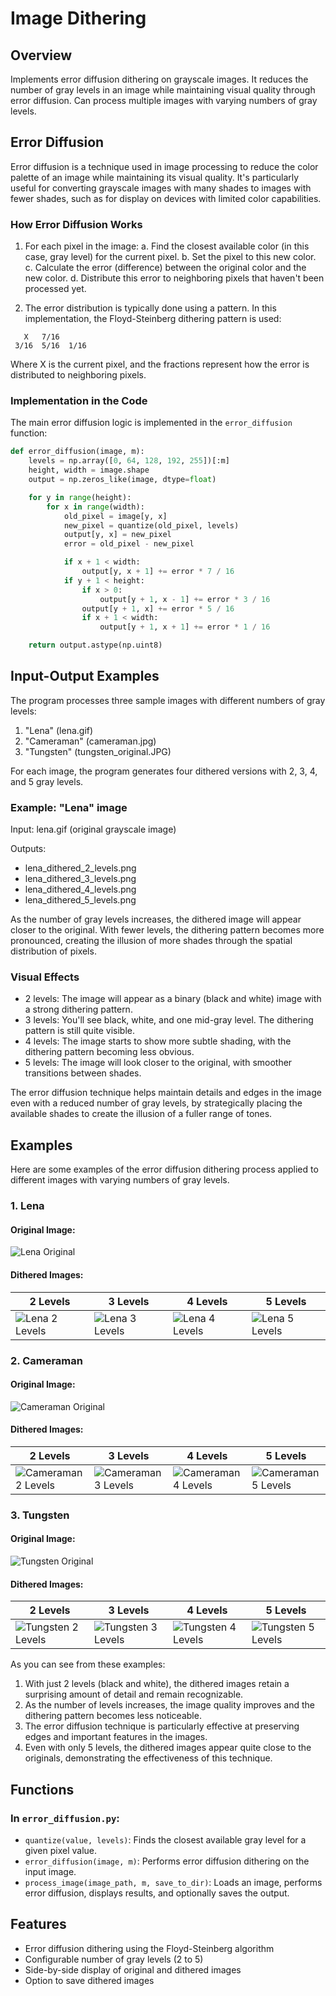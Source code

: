 # Image Dithering 

## Overview

Implements error diffusion dithering on grayscale images. It reduces the number of gray levels in an image while maintaining visual quality through error diffusion. Can process multiple images with varying numbers of gray levels.

## Error Diffusion

Error diffusion is a technique used in image processing to reduce the color palette of an image while maintaining its visual quality. It's particularly useful for converting grayscale images with many shades to images with fewer shades, such as for display on devices with limited color capabilities.

### How Error Diffusion Works

1. For each pixel in the image:
   a. Find the closest available color (in this case, gray level) for the current pixel.
   b. Set the pixel to this new color.
   c. Calculate the error (difference) between the original color and the new color.
   d. Distribute this error to neighboring pixels that haven't been processed yet.

2. The error distribution is typically done using a pattern. In this implementation, the Floyd-Steinberg dithering pattern is used:

```
   X   7/16
 3/16  5/16  1/16
```

Where X is the current pixel, and the fractions represent how the error is distributed to neighboring pixels.

### Implementation in the Code

The main error diffusion logic is implemented in the `error_diffusion` function:

```python
def error_diffusion(image, m):
    levels = np.array([0, 64, 128, 192, 255])[:m]
    height, width = image.shape
    output = np.zeros_like(image, dtype=float)

    for y in range(height):
        for x in range(width):
            old_pixel = image[y, x]
            new_pixel = quantize(old_pixel, levels)
            output[y, x] = new_pixel
            error = old_pixel - new_pixel

            if x + 1 < width:
                output[y, x + 1] += error * 7 / 16
            if y + 1 < height:
                if x > 0:
                    output[y + 1, x - 1] += error * 3 / 16
                output[y + 1, x] += error * 5 / 16
                if x + 1 < width:
                    output[y + 1, x + 1] += error * 1 / 16

    return output.astype(np.uint8)
```

## Input-Output Examples

The program processes three sample images with different numbers of gray levels:

1. "Lena" (lena.gif)
2. "Cameraman" (cameraman.jpg)
3. "Tungsten" (tungsten_original.JPG)

For each image, the program generates four dithered versions with 2, 3, 4, and 5 gray levels.

### Example: "Lena" image

Input: lena.gif (original grayscale image)

Outputs:
- lena_dithered_2_levels.png
- lena_dithered_3_levels.png
- lena_dithered_4_levels.png
- lena_dithered_5_levels.png

As the number of gray levels increases, the dithered image will appear closer to the original. With fewer levels, the dithering pattern becomes more pronounced, creating the illusion of more shades through the spatial distribution of pixels.

### Visual Effects

- 2 levels: The image will appear as a binary (black and white) image with a strong dithering pattern.
- 3 levels: You'll see black, white, and one mid-gray level. The dithering pattern is still quite visible.
- 4 levels: The image starts to show more subtle shading, with the dithering pattern becoming less obvious.
- 5 levels: The image will look closer to the original, with smoother transitions between shades.

The error diffusion technique helps maintain details and edges in the image even with a reduced number of gray levels, by strategically placing the available shades to create the illusion of a fuller range of tones.

## Examples

Here are some examples of the error diffusion dithering process applied to different images with varying numbers of gray levels.

### 1. Lena

#### Original Image:

![Lena Original](input/lena.gif)

#### Dithered Images:

| 2 Levels | 3 Levels | 4 Levels | 5 Levels |
|----------|----------|----------|----------|
| ![Lena 2 Levels](output/lena_dithered_2_levels.png) | ![Lena 3 Levels](output/lena_dithered_3_levels.png) | ![Lena 4 Levels](output/lena_dithered_4_levels.png) | ![Lena 5 Levels](output/lena_dithered_5_levels.png) |

### 2. Cameraman

#### Original Image:

![Cameraman Original](input/cameraman.jpg)

#### Dithered Images:

| 2 Levels | 3 Levels | 4 Levels | 5 Levels |
|----------|----------|----------|----------|
| ![Cameraman 2 Levels](output/cameraman_dithered_2_levels.png) | ![Cameraman 3 Levels](output/cameraman_dithered_3_levels.png) | ![Cameraman 4 Levels](output/cameraman_dithered_4_levels.png) | ![Cameraman 5 Levels](output/cameraman_dithered_5_levels.png) |

### 3. Tungsten

#### Original Image:

![Tungsten Original](input/tungsten_original.JPG)

#### Dithered Images:

| 2 Levels | 3 Levels | 4 Levels | 5 Levels |
|----------|----------|----------|----------|
| ![Tungsten 2 Levels](output/tungsten_original_dithered_2_levels.png) | ![Tungsten 3 Levels](output/tungsten_original_dithered_3_levels.png) | ![Tungsten 4 Levels](output/tungsten_original_dithered_4_levels.png) | ![Tungsten 5 Levels](output/tungsten_original_dithered_5_levels.png) |

As you can see from these examples:

1. With just 2 levels (black and white), the dithered images retain a surprising amount of detail and remain recognizable.
2. As the number of levels increases, the image quality improves and the dithering pattern becomes less noticeable.
3. The error diffusion technique is particularly effective at preserving edges and important features in the images.
4. Even with only 5 levels, the dithered images appear quite close to the originals, demonstrating the effectiveness of this technique.

## Functions

### In `error_diffusion.py`:

- `quantize(value, levels)`: Finds the closest available gray level for a given pixel value.
- `error_diffusion(image, m)`: Performs error diffusion dithering on the input image.
- `process_image(image_path, m, save_to_dir)`: Loads an image, performs error diffusion, displays results, and optionally saves the output.

## Features

- Error diffusion dithering using the Floyd-Steinberg algorithm
- Configurable number of gray levels (2 to 5)
- Side-by-side display of original and dithered images
- Option to save dithered images
